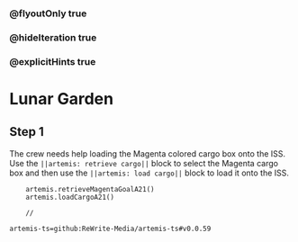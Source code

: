 ### @flyoutOnly true
### @hideIteration true
### @explicitHints true

# Lunar Garden

## Step 1
The crew needs help loading the Magenta colored cargo box onto the ISS. Use the ``||artemis: retrieve cargo||`` block to select the Magenta cargo box and then use the ``||artemis: load cargo||`` block to load it onto the ISS.

```ghost    
    artemis.retrieveMagentaGoalA21()
    artemis.loadCargoA21()
```
```template
    //
```

```package
artemis-ts=github:ReWrite-Media/artemis-ts#v0.0.59
```
